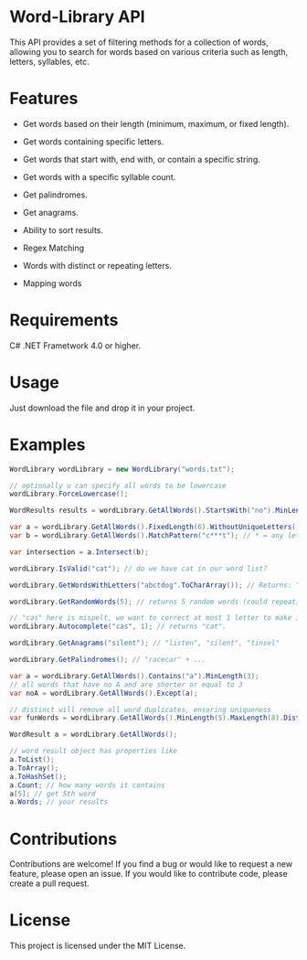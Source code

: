 # Word-Library API

This API provides a set of filtering methods for a collection of words, allowing you to search for words based on various criteria such as length, letters, syllables, etc.

# Features
- Get words based on their length (minimum, maximum, or fixed length).
- Get words containing specific letters.
- Get words that start with, end with, or contain a specific string.
- Get words with a specific syllable count.
- Get palindromes.
- Get anagrams.

- Ability to sort results.
- Regex Matching
- Words with distinct or repeating letters.
- Mapping words


# Requirements
C# .NET Frametwork 4.0 or higher.

# Usage
Just download the file and drop it in your project.

# Examples
```cs
WordLibrary wordLibrary = new WordLibrary("words.txt");

// optionally u can specify all words to be lowercase
wordLibrary.ForceLowercase();

WordResults results = wordLibrary.GetAllWords().StartsWith("no").MinLength(7).WithoutLetter('a');
```
```cs
var a = wordLibrary.GetAllWords().FixedLength(6).WithoutUniqueLetters();
var b = wordLibrary.GetAllWords().MatchPattern("c***t"); // * = any letter, ? = vowel, ! = consonant, for more control use MatchRegex

var intersection = a.Intersect(b);
```

```cs
wordLibrary.IsValid("cat"); // do we have cat in our word list?

wordLibrary.GetWordsWithLetters("abctdog".ToCharArray()); // Returns: "cat", "dog", "bat"
```

```cs
wordLibrary.GetRandomWords(5); // returns 5 random words (could repeat)
```

```cs
// "cas" here is mispelt, we want to correct at most 1 letter to make it a valid word
wordLibrary.Autocomplete("cas", 1); // returns "cat".
```

```cs
wordLibrary.GetAnagrams("silent"); // "listen", "silent", "tinsel"
```

```cs
wordLibrary.GetPalindromes(); // "racecar" + ...
```

```cs
var a = wordLibrary.GetAllWords().Contains("a").MinLength(3);
// all words that have no A and are shorter or equal to 3
var noA = wordLibrary.GetAllWords().Except(a);
```

```cs
// distinct will remove all word duplicates, ensuring uniqueness
var funWords = wordLibrary.GetAllWords().MinLength(5).MaxLength(8).Distinct().SortByLength();
```

```cs
WordResult a = wordLibrary.GetAllWords();

// word result object has properties like
a.ToList();
a.ToArray();
a.ToHashSet();
a.Count; // how many words it contains
a[5]; // get 5th word
a.Words; // your results
```

# Contributions
Contributions are welcome! If you find a bug or would like to request a new feature, please open an issue. If you would like to contribute code, please create a pull request.

# License
This project is licensed under the MIT License.
